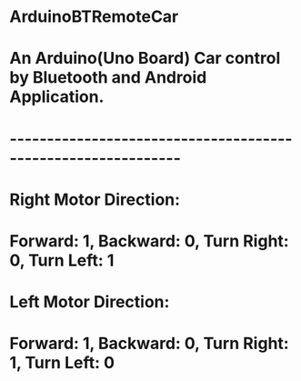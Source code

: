# ArduinoBTRemoteCar
# An Arduino(Uno Board) Car control by Bluetooth and Android Application.
# -------------------------------------------------------------

# Right Motor Direction:
# Forward: 1, Backward: 0, Turn Right: 0, Turn Left: 1
# Left Motor Direction:
# Forward: 1, Backward: 0, Turn Right: 1, Turn Left: 0
